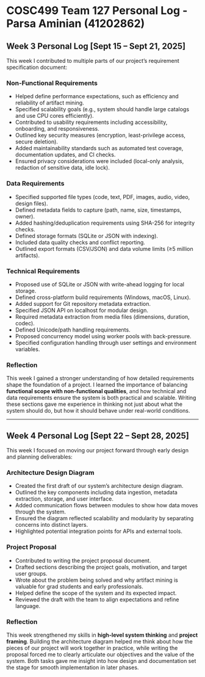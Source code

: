 # COSC499 Team 127 Personal Log - Parsa Aminian (41202862)

## Week 3 Personal Log [Sept 15 – Sept 21, 2025]

This week I contributed to multiple parts of our project’s requirement specification document:

### Non-Functional Requirements
- Helped define performance expectations, such as efficiency and reliability of artifact mining.  
- Specified scalability goals (e.g., system should handle large catalogs and use CPU cores efficiently).  
- Contributed to usability requirements including accessibility, onboarding, and responsiveness.  
- Outlined key security measures (encryption, least-privilege access, secure deletion).  
- Added maintainability standards such as automated test coverage, documentation updates, and CI checks.  
- Ensured privacy considerations were included (local-only analysis, redaction of sensitive data, idle lock).  

### Data Requirements
- Specified supported file types (code, text, PDF, images, audio, video, design files).  
- Defined metadata fields to capture (path, name, size, timestamps, owner).  
- Added hashing/deduplication requirements using SHA-256 for integrity checks.  
- Defined storage formats (SQLite or JSON with indexing).  
- Included data quality checks and conflict reporting.  
- Outlined export formats (CSV/JSON) and data volume limits (≥5 million artifacts).  

### Technical Requirements
- Proposed use of SQLite or JSON with write-ahead logging for local storage.  
- Defined cross-platform build requirements (Windows, macOS, Linux).  
- Added support for Git repository metadata extraction.  
- Specified JSON API on localhost for modular design.  
- Required metadata extraction from media files (dimensions, duration, codec).  
- Defined Unicode/path handling requirements.  
- Proposed concurrency model using worker pools with back-pressure.  
- Specified configuration handling through user settings and environment variables.  

### Reflection
This week I gained a stronger understanding of how detailed requirements shape the foundation of a project. I learned the importance of balancing **functional scope with non-functional qualities**, and how technical and data requirements ensure the system is both practical and scalable. Writing these sections gave me experience in thinking not just about what the system should do, but how it should behave under real-world conditions. 

---

## Week 4 Personal Log [Sept 22 – Sept 28, 2025]

This week I focused on moving our project forward through early design and planning deliverables:

### Architecture Design Diagram
- Created the first draft of our system’s architecture design diagram.  
- Outlined the key components including data ingestion, metadata extraction, storage, and user interface.  
- Added communication flows between modules to show how data moves through the system.  
- Ensured the diagram reflected scalability and modularity by separating concerns into distinct layers.  
- Highlighted potential integration points for APIs and external tools.  

### Project Proposal
- Contributed to writing the project proposal document.  
- Drafted sections describing the project goals, motivation, and target user groups.  
- Wrote about the problem being solved and why artifact mining is valuable for grad students and early professionals.  
- Helped define the scope of the system and its expected impact.  
- Reviewed the draft with the team to align expectations and refine language.  

### Reflection
This week strengthened my skills in **high-level system thinking** and **project framing**. Building the architecture diagram helped me think about how the pieces of our project will work together in practice, while writing the proposal forced me to clearly articulate our objectives and the value of the system. Both tasks gave me insight into how design and documentation set the stage for smooth implementation in later phases.

